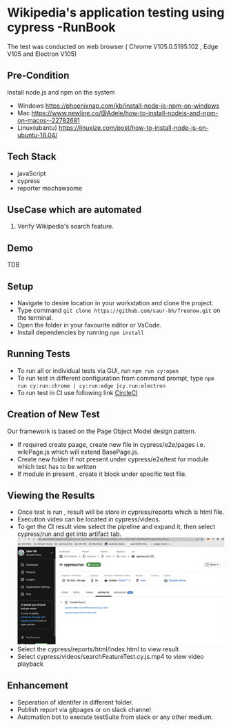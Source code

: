 #  Wikipedia's application testing using cypress -RunBook
The test was conducted on web browser ( Chrome V105.0.5195.102 , Edge V105 and Electron V105)
## Pre-Condition 
Install node.js and npm on the system
* Windows https://phoenixnap.com/kb/install-node-js-npm-on-windows
* Mac https://www.newline.co/@Adele/how-to-install-nodejs-and-npm-on-macos--22782681
* Linux(ubantu) https://linuxize.com/post/how-to-install-node-js-on-ubuntu-18.04/

## Tech Stack 
- javaScript 
- cypress
- reporter mochawsome

## UseCase which are automated 
1. Verify Wikipedia's search feature.

## Demo
TDB

## Setup
* Navigate to desire location in your workstation and clone the project.
* Type command `git clone https://github.com/saur-bh/freenow.git` on the terminal. 
* Open the folder in your favourite editor or VsCode.
* Install dependencies by running `npm install`

## Running Tests

* To run all  or  individual tests via GUI, run `npm run cy:open`
* To run test in different configuration from command prompt, type `npm run cy:run:chrome | cy:run:edge |cy.run:electron`
* To run test in CI use following link [CircleCI](https://app.circleci.com/launchpad/invited?return-to=https%3A%2F%2Fapp.circleci.com%2Fpipelines%2Fgithub%2Fsaur-bh%2Ffreenow%3Finvite%3Dtrue&inviter=04463cb5-2995-4776-93de-407a68221473&invitePage=pipelines)


## Creation of New Test
Our framework is based on the Page Object Model design pattern. 
- If required create paage, create new file in cypress/e2e/pages i.e. wikiPage.js which will extend BasePage.js. 
- Create new folder if not present under cypress/e2e/test for module which test has to be written 
- If module in present , create it block under specific test file.

## Viewing the Results 
 - Once test is run , result will be store in cypress/reports which is html file.
 - Execution video can be located in cypress/videos.
 - To get the CI result view select the pipeline and expand it, then select cypress/run and get into artifact tab.
 ![artifcat](./image/artifcat.png)
 - Select the cypress/reports/html/index.html to view result 
 - Select cypress/videos/searchFeatureTest.cy.js.mp4 to view video playback
## Enhancement
  * Seperation of identifer in different folder.
  * Publish report via gitpages or on slack channel 
  * Automation bot to execute testSuite from slack or any other medium. 

